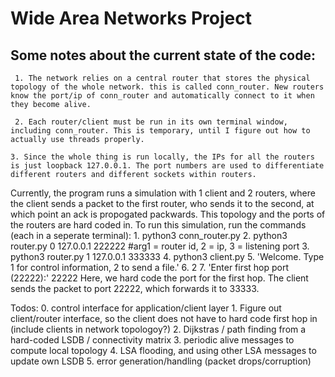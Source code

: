 # Wide Area Networks Project

## Some notes about the current state of the code:
```
 1. The network relies on a central router that stores the physical topology of the whole network. this is called conn_router. New routers know the port/ip of conn_router and automatically connect to it when they become alive. 
```

```
 2. Each router/client must be run in its own terminal window, including conn_router. This is temporary, until I figure out how to actually use threads properly. 
```

```
3. Since the whole thing is run locally, the IPs for all the routers is just loopback 127.0.0.1. The port numbers are used to differentiate different routers and different sockets within routers. 
```

Currently, the program runs a simulation with 1 client and 2 routers, where the client sends a packet to the first router, who sends it to the second, at which point an ack is propogated packwards. This topology and the ports of the routers are hard coded in. To run this simulation, run the commands (each in a seperate terminal):
	1. python3 conn_router.py
	2. python3 router.py 0 127.0.0.1 222222        #arg1 = router id, 2 = ip, 3 = listening port
	3. python3 router.py 1 127.0.0.1 333333
	4. python3 client.py
	5. 'Welcome. Type 1 for control information, 2 to send a file.'
	6.  2
  7. 'Enter first hop port (22222):' 22222
  Here, we hard code the port for the first hop. The client sends the packet to port 22222, which forwards it to 33333. 
  
  Todos:
    0. control interface for application/client layer 
    1. Figure out client/router interface, so the client does not have to hard code first hop in (include clients in network topologoy?)
    2. Dijkstras / path finding from a hard-coded LSDB / connectivity matrix 
    3. periodic alive messages to compute local topology 
    4. LSA flooding, and using other LSA messages to update own LSDB
    5. error generation/handling (packet drops/corruption) 

    
